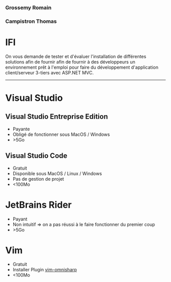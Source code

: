 ### Grossemy Romain
### Campistron Thomas

IFI
===

On vous demande de tester et d'évaluer l'installation de différentes solutions afin de fournir afin de fournir à des développeurs un environnement prêt à l'emploi pour faire du développement d'application client/serveur 3-tiers avec ASP.NET MVC.

------------------

Visual Studio
=============

Visual Studio Entreprise Edition
--------------------------------

* Payante
* Obligé de fonctionner sous MacOS / Windows
* \>5Go

Visual Studio Code
------------------

* Gratuit
* Disponible sous MacOS / Linux / Windows
* Pas de gestion de projet
* \<100Mo

JetBrains Rider
===============

* Payant
* Non intuitif => on a pas réussi à le faire fonctionner du premier coup
* \>5Go

Vim
===

* Gratuit
* Installer Plugin [vim-omnisharp](https://github.com/OmniSharp/omnisharp-vim)
* \<100Mo

